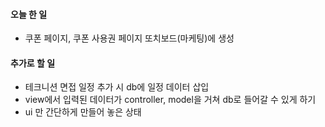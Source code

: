 #### 오늘 한 일 
- 쿠폰 페이지, 쿠폰 사용권 페이지 또치보드(마케팅)에 생성 

#### 추가로 할 일 
- 테크니션 면접 일정 추가 시 db에 일정 데이터 삽입 
- view에서 입력된 데이터가 controller, model을 거쳐 db로 들어갈 수 있게 하기
- ui 만 간단하게 만들어 놓은 상태 
